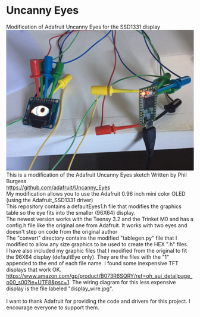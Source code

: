 # Uncanny Eyes
 Modification of Adafruit Uncanny Eyes for the SSD1331 display <br/>
![Client Photo](https://github.com/bonnette/Uncanny_Eyes/blob/master/photos/eye_teensy.jpg)
<br/>
This is a modification of the Adafruit Uncanny Eyes sketch Written by Phil Burgess <br/>
https://github.com/adafruit/Uncanny_Eyes <br/>
My modification allows you to use the Adafruit 0.96 inch mini color OLED (using the Adafruit_SSD1331 driver)<br/>
This repository contains a defaultEyes1.h file that modifies the graphics table so the eye fits into the smaller (96X64) display.<br/>
The newest version works with the Teensy 3.2 and the Trinket M0 and has a config.h file like the original one from Adafruit. It works with two eyes and doesn't step on code from the original author <br/>
The "convert" directory contains the modified "tablegen.py" file that I modified to allow any size graphics to be used to create the HEX ".h" files.<br/>
I have also included my graphic files that I modified from the original to fit the 96X64 display (defaultEye only). They are the files with the "1" appended to the end of each file name. I found some inexpensive TFT displays that work OK.<br/> https://www.amazon.com/gp/product/B073R6SQRY/ref=oh_aui_detailpage_o00_s00?ie=UTF8&psc=1. The wiring diagram for this less expensive display is the file labeled "display_wire.jpg". 
<br/><br/>I want to thank Adafruit for providing the code and drivers for this project. I encourage everyone to support them.
